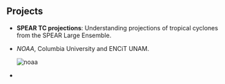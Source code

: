 

## Projects

- **SPEAR TC projections**: Understanding projections of tropical cyclones from the SPEAR Large Ensemble.
- _NOAA_, Columbia University and ENCiT UNAM.

  ![noaa]([imgs/proyecto_noaa_mapp.png](https://github.com/JLGarciaFranco/JLGarciaFranco.github.io/blob/main/docs/assets/imgs/proyecto_noaa_mapp.png)https://github.com/JLGarciaFranco/JLGarciaFranco.github.io/blob/main/docs/assets/imgs/proyecto_noaa_mapp.png)

- 

